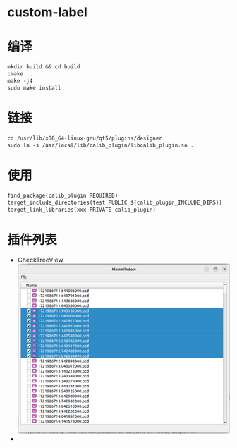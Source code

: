 # custom-label

# 编译

```shell
mkdir build && cd build
cmake ..
make -j4
sudo make install
```

# 链接

```shell
cd /usr/lib/x86_64-linux-gnu/qt5/plugins/designer
sudo ln -s /usr/local/lib/calib_plugin/libcalib_plugin.so .
```

# 使用

```shell
find_package(calib_plugin REQUIRED)
target_include_directories(test PUBLIC ${calib_plugin_INCLUDE_DIRS})
target_link_libraries(xxx PRIVATE calib_plugin)
```

# 插件列表

* CheckTreeView
  ![1725865767769](image/README/1725865767769.png)
*
